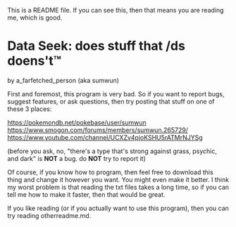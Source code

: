 This is a README file. If you can see this, then that means you are reading me, which is good. 
# Data Seek: does stuff that /ds doens't™ 
by a_farfetched_person (aka sumwun) 

First and foremost, this program is very bad. So if you want to report bugs, suggest features, or ask questions, then try posting that stuff on one of these 3 places: 

https://pokemondb.net/pokebase/user/sumwun
https://www.smogon.com/forums/members/sumwun.265729/
https://www.youtube.com/channel/UCXZv4pjoKSHU5rATMrNJYSg

(before you ask, no, "there's a type that's strong against grass, psychic, and dark" is **NOT** a bug. do **NOT** try to report it)

Of course, if you know how to program, then feel free to download this thing and change it however you want. You might even make it better. I think my worst problem is that reading the txt files takes a long time, so if you can tell me how to make it faster, then that would be great. 

If you like reading (or if you actually want to use this program), then you can try reading otherreadme.md. 
